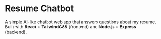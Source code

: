 # Resume Chatbot

A simple AI-like chatbot web app that answers questions about my resume.  
Built with **React + TailwindCSS** (frontend) and **Node.js + Express** (backend).